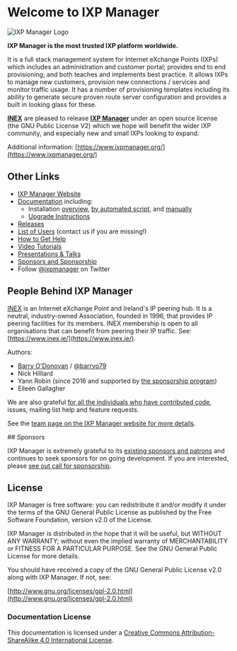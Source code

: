 # Welcome to IXP Manager

![IXP Manager Logo](img/ixp-manager.png)

**IXP Manager is the most trusted IXP platform worldwide.**


It is a full stack management system for Internet eXchange Points (IXPs) which includes an administration and customer portal; provides end to end provisioning; and both teaches and implements best practice. It allows IXPs to manage new customers, provision new connections / services and monitor traffic usage. It has a number of provisioning templates including its ability to generate secure proven route server configuration and provides a built in looking glass for these.

**[INEX](https://www.inex.ie/)** are pleased to release **[IXP Manager](http://www.ixpmanager.org/)** under an open source license (the GNU Public License V2) which we hope will benefit the wider IXP community, and especially new and small IXPs looking to expand.

Additional information: [https://www.ixpmanager.org/](https://www.ixpmanager.org/)

## Other Links

* [IXP Manager Website](https://www.ixpmanager.org/)
* [Documentation](https://docs.ixpmanager.org/) including:
  * Installation [overview](https://docs.ixpmanager.org/install/),
    [by automated script](https://docs.ixpmanager.org/install/automated-script/),
    and [manually](https://docs.ixpmanager.org/install/manually/)
  * [Upgrade Instructions](https://docs.ixpmanager.org/install/upgrading/)
* [Releases](https://github.com/inex/IXP-Manager/releases)
* [List of Users](https://www.ixpmanager.org/community/world-map) (contact us if you are missing!)
* [How to Get Help](https://www.ixpmanager.org/support)
* [Video Tutorials](https://www.ixpmanager.org/support/tutorials)
* [Presentations & Talks](https://www.ixpmanager.org/support/talks)
* [Sponsors and Sponsorship](https://www.ixpmanager.org/sponsors)
* Follow [@ixpmanager](https://twitter.com/ixpmanager) on Twitter


## People Behind IXP Manager

[INEX](https://www.inex.ie/) is an Internet eXchange Point and Ireland's IP peering hub. It is a neutral, industry-owned Association, founded in 1996, that provides IP peering facilities for its members. INEX membership is open to all organisations that can benefit from peering their IP traffic. See: [https://www.inex.ie/](https://www.inex.ie/).

Authors:

* [Barry O'Donovan](https://www.barryodonovan.com/contact) / [@barryo79](https://twitter.com/#!/barryo79)
* Nick Hilliard
* Yann Robin (since 2016 and supported by [the sponsorship program](https://www.ixpmanager.org/sponsors))
* Eileen Gallagher

We are also grateful [for all the individuals who have contributed code](https://github.com/inex/IXP-Manager/graphs/contributors), issues, mailing list help and feature requests.

See the [team page on the IXP Manager website for more details](https://www.ixpmanager.org/about/team).


## Sponsors

IXP Manager is extremely grateful to its [existing sponsors and patrons](http://www.ixpmanager.org/sponsors) and continues to seek sponsors for on going development. If you are interested, please [see out call for sponsorship](https://www.ixpmanager.org/sponsorship).


## License

IXP Manager is free software: you can redistribute it and/or modify it under the terms of the GNU General Public License as published by the Free Software Foundation, version v2.0 of the License.

IXP Manager is distributed in the hope that it will be useful, but WITHOUT ANY WARRANTY; without even the implied warranty of MERCHANTABILITY or FITNESS FOR A PARTICULAR PURPOSE.  See the GNU General Public License for more details.

You should have received a copy of the GNU General Public License v2.0 along with IXP Manager.  If not, see:

[http://www.gnu.org/licenses/gpl-2.0.html](http://www.gnu.org/licenses/gpl-2.0.html)

### Documentation License

This documentation is licensed under a [Creative Commons Attribution-ShareAlike 4.0 International License](http://creativecommons.org/licenses/by-sa/4.0/).
